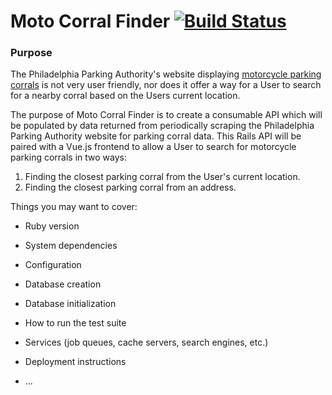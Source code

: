 # Moto Corral Finder [![Build Status](https://travis-ci.com/seoulstice/moto_corral_finder.svg?branch=master)](https://travis-ci.com/seoulstice/moto_corral_finder)

### Purpose
The Philadelphia Parking Authority's website displaying [motorcycle parking corrals](http://www.philapark.org/motorcycle-scooter-parking/) is not very user friendly, nor does it offer a way for a User to search for a nearby corral based on the Users current location.  

The purpose of Moto Corral Finder is to create a consumable API which will be populated by data returned from periodically scraping the Philadelphia Parking Authority website for parking corral data.  This Rails API will be paired with a Vue.js frontend to allow a User to search for motorcycle parking corrals in two ways:  
1. Finding the closest parking corral from the User's current location.
2. Finding the closest parking corral from an address.



Things you may want to cover:

* Ruby version

* System dependencies

* Configuration

* Database creation

* Database initialization

* How to run the test suite

* Services (job queues, cache servers, search engines, etc.)

* Deployment instructions

* ...
